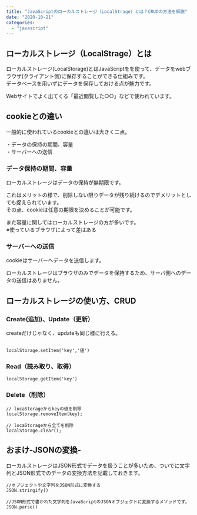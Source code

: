 ```yaml
---
title: "JavaScriptのローカルストレージ（LocalStrage）とは？CRUDの方法を解説"
date: "2020-10-21"
categories: 
  - "javascript"
---
```


## ローカルストレージ（LocalStrage）とは

ローカルストレージ(LocalStorage)とはJavaScriptをを使って、データをwebブラウザ(クライアント側)に保存することができる仕組みです。  
データベースを用いずにデータを保存しておける点が魅力です。

Webサイトでよく出てくる「最近閲覧した○○」などで使われています。

## cookieとの違い

一般的に使われているcookieとの違いは大きく二点。

・データの保持の期間、容量  
・サーバーへの送信

### データ保持の期間、容量

ローカルストレージはデータの保持が無期限です。

これはメリットの様で、削除しない限りデータが残り続けるのでデメリットとしても捉えられています。  
その点、cookieは任意の期限を決めることが可能です。

また容量に関してはローカルストレージの方が多いです。  
※使っているブラウザによって差はある

### サーバーへの送信

cookieはサーバーへデータを送信します。

ローカルストレージはブラウザのみでデータを保持するため、サーバ側へのデータの送信はありません。

## ローカルストレージの使い方、CRUD

### Create(追加)、Update（更新）

createだけじゃなく、updateも同じ様に行える。

```

localStorage.setItem('key','値')
```

### Read（読み取り、取得）

```
localStorage.getItem('key')
```

### Delete（削除）

```
// locaStorageからkeyの値を削除
localStorage.removeItem(key);

// locaStorageから全てを削除
localStorage.clear();
```

## おまけ-JSONの変換-

ローカルストレージはJSON形式でデータを扱うことが多いため、ついでに文字列とJSON形式でのデータの変換方法を記載しておきます。

```
//オブジェクトや文字列をJSON形式に変換する
JSON.stringify() 

//JSON形式で書かれた文字列をJavaScriptのJSONオブジェクトに変換するメソッドです。
JSON.parse()
```

